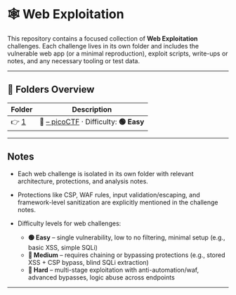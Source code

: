 # 🕸️ Web Exploitation

This repository contains a focused collection of **Web Exploitation** challenges. Each challenge lives in its own folder and includes the vulnerable web app (or a minimal reproduction), exploit scripts, write-ups or notes, and any necessary tooling or test data.

---

## 📁 Folders Overview

| Folder             | Description                                 |
| ------------------ | ------------------------------------------- |
| 👉 [1](./chall/1/) | 🔗 [ – picoCTF]() · Difficulty: **🟢 Easy** |

---

## Notes

- Each web challenge is isolated in its own folder with relevant architecture, protections, and analysis notes.
- Protections like CSP, WAF rules, input validation/escaping, and framework-level sanitization are explicitly mentioned in the challenge notes.
- Difficulty levels for web challenges:

  - **🟢 Easy** – single vulnerability, low to no filtering, minimal setup (e.g., basic XSS, simple SQLi)
  - **🔵 Medium** – requires chaining or bypassing protections (e.g., stored XSS + CSP bypass, blind SQLi extraction)
  - **🔴 Hard** – multi-stage exploitation with anti-automation/waf, advanced bypasses, logic abuse across endpoints

---
